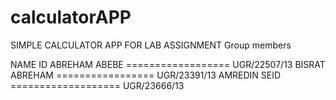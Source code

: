 # calculatorAPP

SIMPLE CALCULATOR APP FOR LAB ASSIGNMENT
Group members 

NAME                               ID
ABREHAM ABEBE ================== UGR/22507/13
BISRAT ABREHAM ================= UGR/23391/13
AMREDIN SEID =================== UGR/23666/13
